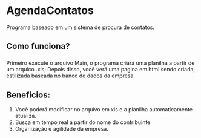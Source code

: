 # AgendaContatos
Programa baseado em um sistema de procura de contatos.

## Como funciona?
###
Primeiro execute o arquivo Main, o programa criará uma planilha a partir de um arquico .xls;
Depois disso, você verá uma pagina em html sendo criada, estilizada baseada no banco de dados da empresa.

## Beneficios:
1. Você poderá modificar no arquivo em xls e a planilha automaticamente atualiza.
2. Busca em tempo real a partir do nome do contribuinte.
3. Organização e agilidade da empresa. 
